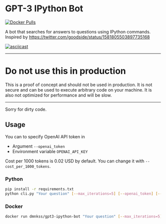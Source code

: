# GPT-3 IPython Bot
[![Docker Pulls](https://img.shields.io/docker/pulls/dmnkss/gpt3-ipython-bot)](https://hub.docker.com/r/dmnkss/gpt3-ipython-bot)

A bot that searches for answers to questions using IPython commands.
Inspired by https://twitter.com/goodside/status/1581805503897735168

[![asciicast](https://asciinema.org/a/Zi7Mn2si2nRyKV5Fw6R3WW3aQ.svg)](https://asciinema.org/a/Zi7Mn2si2nRyKV5Fw6R3WW3aQ)
___
# Do not use this in production
This is a proof of concept and should not be used in production. It is not secure and can be used to execute arbitrary code on your machine. It is also not optimized for performance and will be slow.
___

Sorry for dirty code.

## Usage
You can to specify OpenAI API token in
- Argument `--openai_token`
- Environment variable `OPENAI_API_KEY`

Cost per 1000 tokens is 0.02 USD by default. You can change it with `--cost_per_1000_tokens`.

### Python
```bash
pip install -r requirements.txt
python cli.py "Your question" [--max_iterations=5] [--openai_token] [--cost_per_1000_tokens]
```
### Docker
```bash
docker run dmnkss/gpt3-ipython-bot "Your question" [--max_iterations=5] [--openai_token] [--cost_per_1000_tokens]
```
